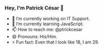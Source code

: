 ### Hey, I'm Patrick César 👋

- 🔭 I’m currently working on IT Support.
- 🌱 I’m currently learning JavaScript.
- 📫 How to reach me: @ptrickcesar
- 😄 Pronouns: His/Him.
- ⚡ Fun fact: Even that I look like 18, I am 29.
